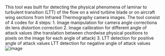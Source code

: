 This tool was built for detecting the physical phenomena of laminar to turbulent transition (LTT) of the flow on a wind turbine blade or on aircraft wing sections from Infrared Thermography camera images. The tool consist of 4 codes for 4 steps:
	1. Image manipulation for camera angle correctiona dn lens distortion correction
	2. Image calibration for different angle of attack values (the translation between chordwise physical positions to pixels on the image for each angle of attack)
	3. LTT detection for positive angle of attack values
LTT detection for negative angle of attack values![image](https://github.com/ozsioz/InfraDet-LTT/assets/151535937/b0f72798-d991-4ad9-9e7f-eff6f3189e7f)
